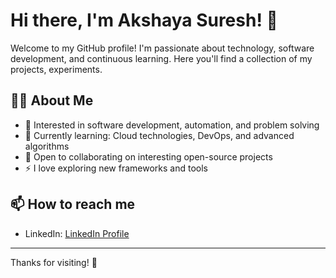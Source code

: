 # Hi there, I'm Akshaya Suresh! 👋

Welcome to my GitHub profile! I'm passionate about technology, software development, and continuous learning. Here you'll find a collection of my projects, experiments.

## 👩‍💻 About Me

- 💼 Interested in software development, automation, and problem solving
- 🌱 Currently learning: Cloud technologies, DevOps, and advanced algorithms
- 🤝 Open to collaborating on interesting open-source projects
- ⚡ I love exploring new frameworks and tools

## 📫 How to reach me

- LinkedIn: [LinkedIn Profile](https://www.linkedin.com/in/akshaya-suresh-7664a0276)

  

---

Thanks for visiting! 🚀
